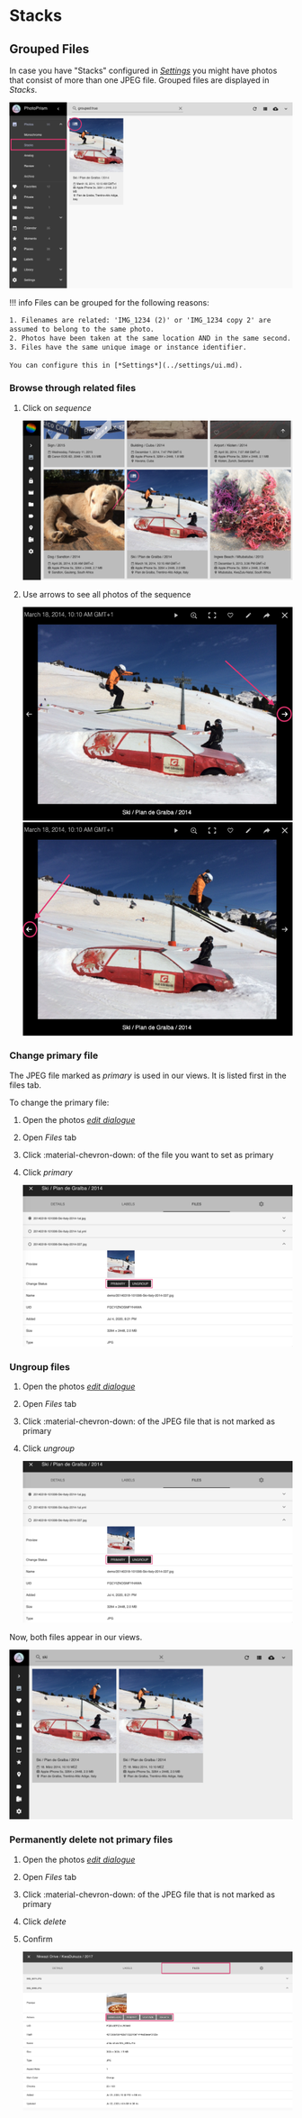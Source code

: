 # Stacks #

## Grouped Files ##

In case you have "Stacks" configured in [*Settings*](../settings/ui.md) you might have photos that consist of more than one JPEG file.
Grouped files are displayed in *Stacks*.

![Screenshot](img/stacks-1.png)

!!! info
    Files can be grouped for the following reasons:
    
    1. Filenames are related: 'IMG_1234 (2)' or 'IMG_1234 copy 2' are assumed to belong to the same photo.
    2. Photos have been taken at the same location AND in the same second.
    3. Files have the same unique image or instance identifier.
    
    You can configure this in [*Settings*](../settings/ui.md).
    


### Browse through related files ###

1. Click on *sequence*

    ![Screenshot](img/sequential1.png)
    
2. Use arrows to see all photos of the sequence

    ![Screenshot](img/sequential3.png) ![Screenshot](img/sequential4.png)
   

### Change primary file ###
The JPEG file marked as *primary* is used in our views. It is listed first in the files tab.

To change the primary file:

1. Open the photos [*edit dialogue*](edit.md)

2. Open *Files* tab

3. Click :material-chevron-down: of the file you want to set as primary
        
4. Click *primary*

      ![Screenshot](img/group-3.png) 

### Ungroup files ###
1. Open the photos [*edit dialogue*](edit.md)

2. Open *Files* tab

3. Click :material-chevron-down: of the JPEG file that is not marked as primary
        
4. Click *ungroup*

      ![Screenshot](img/group-3.png)

Now, both files appear in our views.

![Screenshot](img/group-4.png)

### Permanently delete not primary files ###
1. Open the photos [*edit dialogue*](edit.md)

2. Open *Files* tab

3. Click :material-chevron-down: of the JPEG file that is not marked as primary
        
4. Click *delete*

5. Confirm

      ![Screenshot](img/group-5.png)